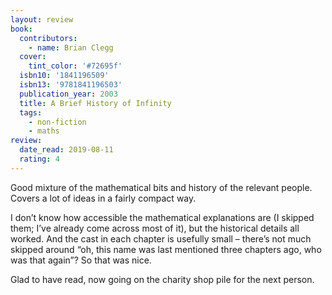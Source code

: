 ```yaml
---
layout: review
book:
  contributors:
    - name: Brian Clegg
  cover:
    tint_color: '#72695f'
  isbn10: '1841196509'
  isbn13: '9781841196503'
  publication_year: 2003
  title: A Brief History of Infinity
  tags:
    - non-fiction
    - maths
review:
  date_read: 2019-08-11
  rating: 4
---
```


Good mixture of the mathematical bits and history of the relevant people. Covers a lot of ideas in a fairly compact way.

I don’t know how accessible the mathematical explanations are (I skipped them; I’ve already come across most of it), but the historical details all worked. And the cast in each chapter is usefully small – there’s not much skipped around “oh, this name was last mentioned three chapters ago, who was that again”? So that was nice.

Glad to have read, now going on the charity shop pile for the next person.
